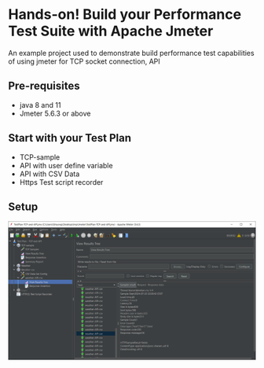 # Hands-on! Build your Performance Test Suite with Apache Jmeter

An example project used to demonstrate build performance test capabilities of using jmeter for TCP socket connection, API


## Pre-requisites

- java 8 and 11
- Jmeter 5.6.3 or above

## Start with your Test Plan

- TCP-sample
- API with user define variable
- API with CSV Data
- Https Test script recorder

## Setup
![App Screenshot](screenshots/example.png)



